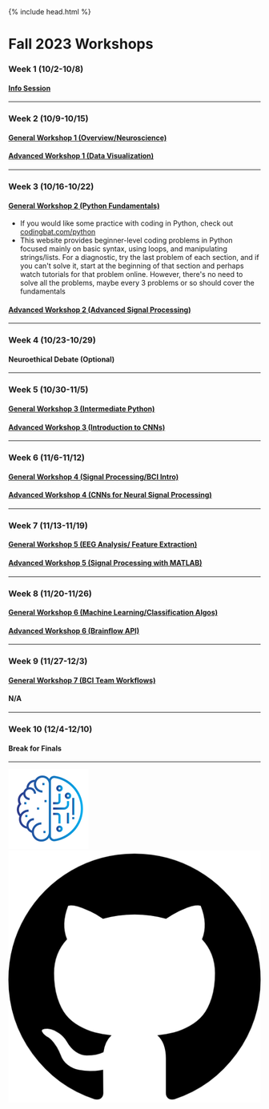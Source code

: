 <head>
  {% include head.html %}
  <title>CruX GitHub Page Home</title>
  <link rel="icon" type="image/x-icon" href="../images/favicon.ico">
</head>

<link rel="stylesheet" href="../css/styles.css">

# Fall 2023 Workshops


### Week 1 (10/2-10/8)
#### [Info Session](https://docs.google.com/presentation/d/1mndJwCDquD57y05_pUfVrPM_aDiSFHWWWY6NIdRhet0/edit#slide=id.g15cb12bbd82_0_831)
---
### Week 2 (10/9-10/15)
#### [General Workshop 1 (Overview/Neuroscience)](https://drive.google.com/drive/folders/16v9oXaLWFUvV1rEJRSMuDn_WdmRl8fN3?usp=drive_link)
#### [Advanced Workshop 1 (Data Visualization)]([https://drive.google.com/drive/folders/1UXota4_Q7RvbwKnfwszty3XN_vH_oThO?usp=sharing](https://drive.google.com/drive/u/1/folders/1C8ASQN33sJ0U3dLd542kQBoIwd4qS-eD))
---

### Week 3 (10/16-10/22)
#### [General Workshop 2 (Python Fundamentals)](https://drive.google.com/drive/folders/1hM3OhpaoI78rvSGCUW829UdneXUTjeAW?usp=drive_link)
* If you would like some practice with coding in Python, check out [codingbat.com/python](https://codingbat.com/python)
* This website provides beginner-level coding problems in Python focused mainly on basic syntax, using loops, and manipulating strings/lists. For a diagnostic, try the last problem of each section, and if you can't solve it, start at the beginning of that section and perhaps watch tutorials for that problem online. However, there's no need to solve all the problems, maybe every 3 problems or so should cover the fundamentals

#### [Advanced Workshop 2 (Advanced Signal Processing)](https://drive.google.com/drive/folders/1t9dDncrOTWYBQm1XRIm-Ud3gXrlWO7tc?usp=sharing)
---
### Week 4 (10/23-10/29)
#### Neuroethical Debate (Optional)
---
### Week 5 (10/30-11/5)
#### [General Workshop 3 (Intermediate Python)](https://drive.google.com/drive/folders/1ShJZjnD60aFw5YVHWwM3cQJtHMlzWJ40?usp=drive_link)
#### [Advanced Workshop 3 (Introduction to CNNs)](https://drive.google.com/drive/folders/1bfoDHr2vfmKJhbrOeVdhSepDN7W9kfIe?usp=sharing)
---

### Week 6 (11/6-11/12)
#### [General Workshop 4 (Signal Processing/BCI Intro)](https://drive.google.com/drive/folders/1rR-UIiUx8ZHIh6G5YbEEB8tarfp1uzok?usp=drive_link)
#### [Advanced Workshop 4 (CNNs for Neural Signal Processing)](https://drive.google.com/drive/folders/1wQwidYwZa1ABPrKDkz_M0EMwIe1Nf1de?usp=drive_link)
---

### Week 7 (11/13-11/19)
#### [General Workshop 5 (EEG Analysis/ Feature Extraction)](https://drive.google.com/drive/folders/1avq_ppI87QofXhdeOSrv3sW9vMgimKgq?usp=drive_link)
#### [Advanced Workshop 5 (Signal Processing with MATLAB)](https://drive.google.com/drive/folders/1t9UDG9y_Mx2_VeakHjMLTN3c1bl919DR?usp=drive_link)
---

### Week 8 (11/20-11/26)
#### [General Workshop 6 (Machine Learning/Classification Algos)](https://drive.google.com/drive/folders/17gqGkv6ZfXiYBMe6qR3HXt1CeIrdQ77y?usp=drive_link)
#### [Advanced Workshop 6 (Brainflow API)](https://drive.google.com/drive/folders/1d0w7_Aow_QBve9rdrO4IDb1H_XNY_SWR?usp=sharing)
---

### Week 9 (11/27-12/3)
#### [General Workshop 7 (BCI Team Workflows)](https://drive.google.com/drive/folders/1l-iGqwpeialr_Lu2QOdpSQAOtxZ-G1Wr?usp=drive_link)
#### N/A
---
### Week 10 (12/4-12/10)
#### Break for Finals
---

<footer>
    <div id = "images">
        <a href="https://cruxucla.com">
        <img  class = "logo" border = "0" src = "../images/cruxUclaLogo.webp" alt = "CruX UCLA"/>
        </a>
        <a href="https://github.com/CruXUCLA">
        <img class = "logo" border = "0" src = "../images/githubLogo.png" alt = "Github"/>
        </a>
    </div>
</footer>

